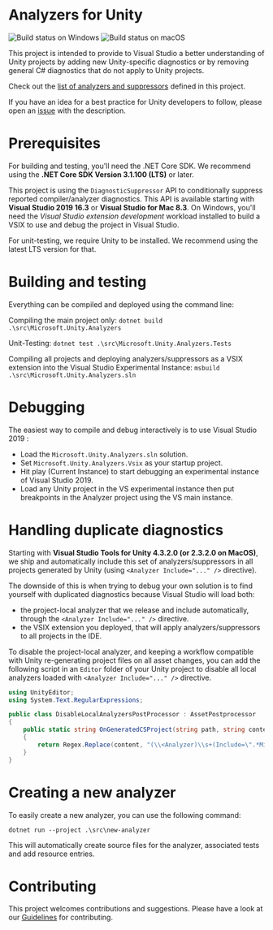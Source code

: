 # Analyzers for Unity

![Build status on Windows](https://github.com/microsoft/Microsoft.Unity.Analyzers/workflows/CI-Windows/badge.svg)
![Build status on macOS](https://github.com/microsoft/Microsoft.Unity.Analyzers/workflows/CI-macOS/badge.svg)

This project is intended to provide to Visual Studio a better understanding of Unity projects by adding new Unity-specific diagnostics or by removing general C# diagnostics that do not apply to Unity projects. 

Check out the [list of analyzers and suppressors](doc/index.md) defined in this project.

If you have an idea for a best practice for Unity developers to follow, please open an [issue](https://github.com/microsoft/Microsoft.Unity.Analyzers/issues/new?template=Feature_request.md) with the description.

# Prerequisites
For building and testing, you'll need the .NET Core SDK. We recommend using the **.NET Core SDK Version 3.1.100 (LTS)** or later.

This project is using the `DiagnosticSuppressor` API to conditionally suppress reported compiler/analyzer diagnostics. This API is available starting with **Visual Studio 2019 16.3** or **Visual Studio for Mac 8.3**. On Windows, you'll need the _Visual Studio extension development_ workload installed to build a VSIX to use and debug the project in Visual Studio.

For unit-testing, we require Unity to be installed. We recommend using the latest LTS version for that.

# Building and testing

Everything can be compiled and deployed using the command line:

Compiling the main project only:
`dotnet build .\src\Microsoft.Unity.Analyzers`

Unit-Testing:
`dotnet test .\src\Microsoft.Unity.Analyzers.Tests`

Compiling all projects and deploying analyzers/suppressors as a VSIX extension into the Visual Studio Experimental Instance:
`msbuild .\src\Microsoft.Unity.Analyzers.sln`

# Debugging

The easiest way to compile and debug interactively is to use Visual Studio 2019 :
- Load the `Microsoft.Unity.Analyzers.sln` solution.
- Set `Microsoft.Unity.Analyzers.Vsix` as your startup project.
- Hit play (Current Instance) to start debugging an experimental instance of Visual Studio 2019.
- Load any Unity project in the VS experimental instance then put breakpoints in the Analyzer project using the VS main instance.

# Handling duplicate diagnostics 

Starting with **Visual Studio Tools for Unity 4.3.2.0 (or 2.3.2.0 on MacOS)**, we ship and automatically include this set of analyzers/suppressors in all projects generated by Unity (using `<Analyzer Include="..." />` directive).

The downside of this is when trying to debug your own solution is to find yourself with duplicated diagnostics because Visual Studio will load both:
- the project-local analyzer that we release and include automatically, through the `<Analyzer Include="..." />` directive. 
- the VSIX extension you deployed, that will apply analyzers/suppressors to all projects in the IDE.

To disable the project-local analyzer, and keeping a workflow compatible with Unity re-generating project files on all asset changes, you can add the following script in an `Editor` folder of your Unity project to disable all local analyzers loaded with `<Analyzer Include="..." />` directive.

```csharp
using UnityEditor;
using System.Text.RegularExpressions;

public class DisableLocalAnalyzersPostProcessor : AssetPostprocessor
{
	public static string OnGeneratedCSProject(string path, string content)
	{
		return Regex.Replace(content, "(\\<Analyzer)\\s+(Include=\".*Microsoft\\.Unity\\.Analyzers\\.dll\")", "$1 Condition=\"false\" $2");
	}
}
```

# Creating a new analyzer 

To easily create a new analyzer, you can use the following command:

`dotnet run --project .\src\new-analyzer`

This will automatically create source files for the analyzer, associated tests and add resource entries.

# Contributing

This project welcomes contributions and suggestions.
Please have a look at our [Guidelines](CONTRIBUTING.md) for contributing.
